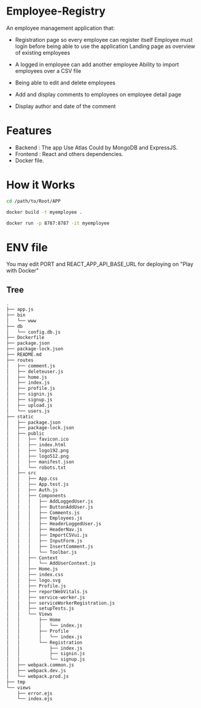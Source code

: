 # Employee-Registry

An employee management application that:

* Registration page so every employee can register itself
Employee must login before being able to use the application
Landing page as overview of existing employees

* A logged in employee can add another employee
Ability to import employees over a CSV file


* Being able to edit and delete employees

* Add and display comments to employees on employee detail page
* Display author and date of the comment

# Features 

* Backend : The app Use Atlas Could by MongoDB and ExpressJS. 
* Frontend : React and others dependencies.
* Docker file.

# How it Works

```bash
cd /path/to/Root/APP

docker build -t myemployee .

``` 

```bash
docker run -p 8787:8787 -it myemployee
``` 

# ENV file

You may edit PORT and REACT_APP_API_BASE_URL for deploying on "Play with Docker"

## Tree

```bash
.
├── app.js
├── bin
│   └── www
├── db
│   └── config.db.js
├── Dockerfile
├── package.json
├── package-lock.json
├── README.md
├── routes
│   ├── comment.js
│   ├── deleteuser.js
│   ├── home.js
│   ├── index.js
│   ├── profile.js
│   ├── signin.js
│   ├── signup.js
│   ├── upload.js
│   └── users.js
├── static
│   ├── package.json
│   ├── package-lock.json
│   ├── public
│   │   ├── favicon.ico
│   │   ├── index.html
│   │   ├── logo192.png
│   │   ├── logo512.png
│   │   ├── manifest.json
│   │   └── robots.txt
│   ├── src
│   │   ├── App.css
│   │   ├── App.test.js
│   │   ├── Auth.js
│   │   ├── Components
│   │   │   ├── AddLoggedUser.js
│   │   │   ├── ButtonAddUser.js
│   │   │   ├── Comments.js
│   │   │   ├── Employees.js
│   │   │   ├── HeaderLoggedUser.js
│   │   │   ├── HeaderNav.js
│   │   │   ├── ImportCSVui.js
│   │   │   ├── InputForm.js
│   │   │   ├── InsertComment.js
│   │   │   └── Toolbar.js
│   │   ├── Context
│   │   │   └── AddUserContext.js
│   │   ├── Home.js
│   │   ├── index.css
│   │   ├── logo.svg
│   │   ├── Profile.js
│   │   ├── reportWebVitals.js
│   │   ├── service-worker.js
│   │   ├── serviceWorkerRegistration.js
│   │   ├── setupTests.js
│   │   └── Views
│   │       ├── Home
│   │       │   └── index.js
│   │       ├── Profile
│   │       │   └── index.js
│   │       └── Registration
│   │           ├── index.js
│   │           ├── signin.js
│   │           └── signup.js
│   ├── webpack.common.js
│   ├── webpack.dev.js
│   └── webpack.prod.js
├── tmp
└── views
    ├── error.ejs
    └── index.ejs
```


